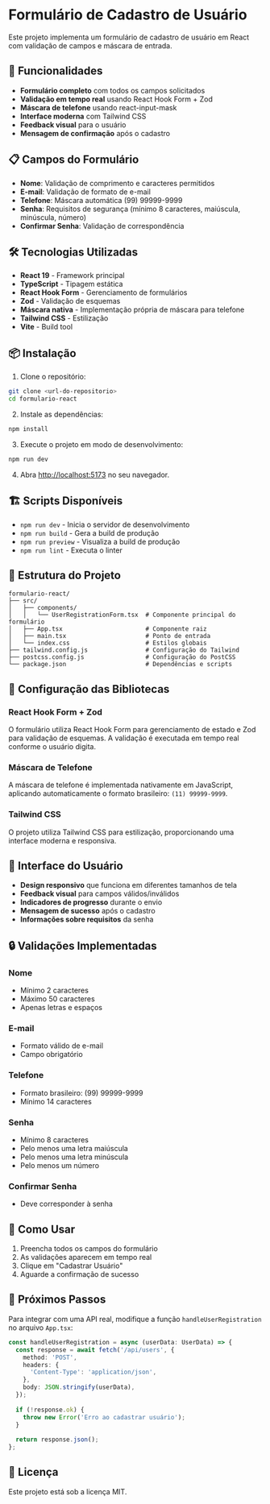 # Formulário de Cadastro de Usuário

Este projeto implementa um formulário de cadastro de usuário em React com validação de campos e máscara de entrada.

## 🚀 Funcionalidades

- **Formulário completo** com todos os campos solicitados
- **Validação em tempo real** usando React Hook Form + Zod
- **Máscara de telefone** usando react-input-mask
- **Interface moderna** com Tailwind CSS
- **Feedback visual** para o usuário
- **Mensagem de confirmação** após o cadastro

## 📋 Campos do Formulário

- **Nome**: Validação de comprimento e caracteres permitidos
- **E-mail**: Validação de formato de e-mail
- **Telefone**: Máscara automática (99) 99999-9999
- **Senha**: Requisitos de segurança (mínimo 8 caracteres, maiúscula, minúscula, número)
- **Confirmar Senha**: Validação de correspondência

## 🛠️ Tecnologias Utilizadas

- **React 19** - Framework principal
- **TypeScript** - Tipagem estática
- **React Hook Form** - Gerenciamento de formulários
- **Zod** - Validação de esquemas
- **Máscara nativa** - Implementação própria de máscara para telefone
- **Tailwind CSS** - Estilização
- **Vite** - Build tool

## 📦 Instalação

1. Clone o repositório:
```bash
git clone <url-do-repositorio>
cd formulario-react
```

2. Instale as dependências:
```bash
npm install
```

3. Execute o projeto em modo de desenvolvimento:
```bash
npm run dev
```

4. Abra [http://localhost:5173](http://localhost:5173) no seu navegador.

## 🏗️ Scripts Disponíveis

- `npm run dev` - Inicia o servidor de desenvolvimento
- `npm run build` - Gera a build de produção
- `npm run preview` - Visualiza a build de produção
- `npm run lint` - Executa o linter

## 📁 Estrutura do Projeto

```
formulario-react/
├── src/
│   ├── components/
│   │   └── UserRegistrationForm.tsx  # Componente principal do formulário
│   ├── App.tsx                       # Componente raiz
│   ├── main.tsx                      # Ponto de entrada
│   └── index.css                     # Estilos globais
├── tailwind.config.js                # Configuração do Tailwind
├── postcss.config.js                 # Configuração do PostCSS
└── package.json                      # Dependências e scripts
```

## 🔧 Configuração das Bibliotecas

### React Hook Form + Zod
O formulário utiliza React Hook Form para gerenciamento de estado e Zod para validação de esquemas. A validação é executada em tempo real conforme o usuário digita.

### Máscara de Telefone
A máscara de telefone é implementada nativamente em JavaScript, aplicando automaticamente o formato brasileiro: `(11) 99999-9999`.

### Tailwind CSS
O projeto utiliza Tailwind CSS para estilização, proporcionando uma interface moderna e responsiva.

## 🎨 Interface do Usuário

- **Design responsivo** que funciona em diferentes tamanhos de tela
- **Feedback visual** para campos válidos/inválidos
- **Indicadores de progresso** durante o envio
- **Mensagem de sucesso** após o cadastro
- **Informações sobre requisitos** da senha

## 🔒 Validações Implementadas

### Nome
- Mínimo 2 caracteres
- Máximo 50 caracteres
- Apenas letras e espaços

### E-mail
- Formato válido de e-mail
- Campo obrigatório

### Telefone
- Formato brasileiro: (99) 99999-9999
- Mínimo 14 caracteres

### Senha
- Mínimo 8 caracteres
- Pelo menos uma letra maiúscula
- Pelo menos uma letra minúscula
- Pelo menos um número

### Confirmar Senha
- Deve corresponder à senha

## 🚀 Como Usar

1. Preencha todos os campos do formulário
2. As validações aparecem em tempo real
3. Clique em "Cadastrar Usuário"
4. Aguarde a confirmação de sucesso

## 🔮 Próximos Passos

Para integrar com uma API real, modifique a função `handleUserRegistration` no arquivo `App.tsx`:

```typescript
const handleUserRegistration = async (userData: UserData) => {
  const response = await fetch('/api/users', {
    method: 'POST',
    headers: {
      'Content-Type': 'application/json',
    },
    body: JSON.stringify(userData),
  });
  
  if (!response.ok) {
    throw new Error('Erro ao cadastrar usuário');
  }
  
  return response.json();
};
```

## 📝 Licença

Este projeto está sob a licença MIT.
